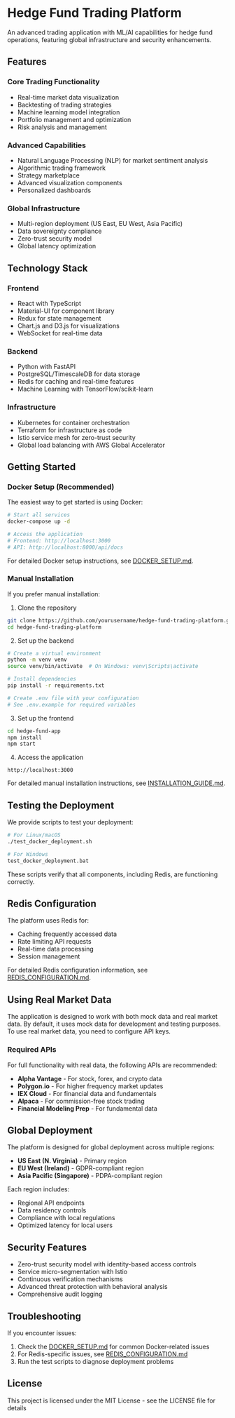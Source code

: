 # Hedge Fund Trading Platform

An advanced trading application with ML/AI capabilities for hedge fund operations, featuring global infrastructure and security enhancements.

## Features

### Core Trading Functionality
- Real-time market data visualization
- Backtesting of trading strategies
- Machine learning model integration
- Portfolio management and optimization
- Risk analysis and management

### Advanced Capabilities
- Natural Language Processing (NLP) for market sentiment analysis
- Algorithmic trading framework
- Strategy marketplace
- Advanced visualization components
- Personalized dashboards

### Global Infrastructure
- Multi-region deployment (US East, EU West, Asia Pacific)
- Data sovereignty compliance
- Zero-trust security model
- Global latency optimization

## Technology Stack

### Frontend
- React with TypeScript
- Material-UI for component library
- Redux for state management
- Chart.js and D3.js for visualizations
- WebSocket for real-time data

### Backend
- Python with FastAPI
- PostgreSQL/TimescaleDB for data storage
- Redis for caching and real-time features
- Machine Learning with TensorFlow/scikit-learn

### Infrastructure
- Kubernetes for container orchestration
- Terraform for infrastructure as code
- Istio service mesh for zero-trust security
- Global load balancing with AWS Global Accelerator

## Getting Started

### Docker Setup (Recommended)

The easiest way to get started is using Docker:

```bash
# Start all services
docker-compose up -d

# Access the application
# Frontend: http://localhost:3000
# API: http://localhost:8000/api/docs
```

For detailed Docker setup instructions, see [DOCKER_SETUP.md](DOCKER_SETUP.md).

### Manual Installation

If you prefer manual installation:

1. Clone the repository
```bash
git clone https://github.com/yourusername/hedge-fund-trading-platform.git
cd hedge-fund-trading-platform
```

2. Set up the backend
```bash
# Create a virtual environment
python -m venv venv
source venv/bin/activate  # On Windows: venv\Scripts\activate

# Install dependencies
pip install -r requirements.txt

# Create .env file with your configuration
# See .env.example for required variables
```

3. Set up the frontend
```bash
cd hedge-fund-app
npm install
npm start
```

4. Access the application
```
http://localhost:3000
```

For detailed manual installation instructions, see [INSTALLATION_GUIDE.md](INSTALLATION_GUIDE.md).

## Testing the Deployment

We provide scripts to test your deployment:

```bash
# For Linux/macOS
./test_docker_deployment.sh

# For Windows
test_docker_deployment.bat
```

These scripts verify that all components, including Redis, are functioning correctly.

## Redis Configuration

The platform uses Redis for:
- Caching frequently accessed data
- Rate limiting API requests
- Real-time data processing
- Session management

For detailed Redis configuration information, see [REDIS_CONFIGURATION.md](REDIS_CONFIGURATION.md).

## Using Real Market Data

The application is designed to work with both mock data and real market data. By default, it uses mock data for development and testing purposes. To use real market data, you need to configure API keys.

### Required APIs

For full functionality with real data, the following APIs are recommended:

- **Alpha Vantage** - For stock, forex, and crypto data
- **Polygon.io** - For higher frequency market updates
- **IEX Cloud** - For financial data and fundamentals
- **Alpaca** - For commission-free stock trading
- **Financial Modeling Prep** - For fundamental data

## Global Deployment

The platform is designed for global deployment across multiple regions:

- **US East (N. Virginia)** - Primary region
- **EU West (Ireland)** - GDPR-compliant region
- **Asia Pacific (Singapore)** - PDPA-compliant region

Each region includes:
- Regional API endpoints
- Data residency controls
- Compliance with local regulations
- Optimized latency for local users

## Security Features

- Zero-trust security model with identity-based access controls
- Service micro-segmentation with Istio
- Continuous verification mechanisms
- Advanced threat protection with behavioral analysis
- Comprehensive audit logging

## Troubleshooting

If you encounter issues:

1. Check the [DOCKER_SETUP.md](DOCKER_SETUP.md) for common Docker-related issues
2. For Redis-specific issues, see [REDIS_CONFIGURATION.md](REDIS_CONFIGURATION.md)
3. Run the test scripts to diagnose deployment problems

## License

This project is licensed under the MIT License - see the LICENSE file for details